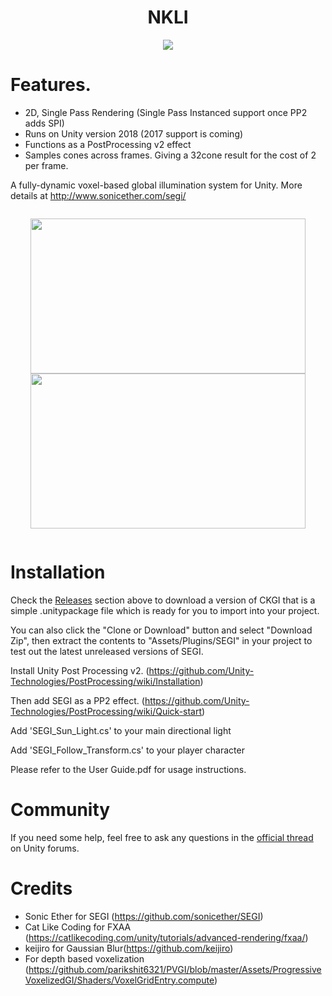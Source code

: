 <h1 align=center>NKLI</h1>

<p align="center">
  <img src="https://i.imgur.com/gtkjoxj.png">
</p>


# Features.
* 2D, Single Pass Rendering (Single Pass Instanced support once PP2 adds SPI)
* Runs on Unity version 2018 (2017 support is coming)
* Functions as a PostProcessing v2 effect
* Samples cones across frames. Giving a 32cone result for the cost of 2 per frame.

A fully-dynamic voxel-based global illumination system for Unity. More details at http://www.sonicether.com/segi/

<p align="center" style="display: inline-block;">
  <img height="248px" width="440px" src="https://i.imgur.com/xoR4ab6.jpg">
  <img height="248px" width="440px" src="https://i.imgur.com/m0S2k0C.jpg">
</p>

# Installation
Check the [Releases](https://github.com/ninlilizi/SEGI/releases) section above to download a version of CKGI that is a simple .unitypackage file which is ready for you to import into your project. 

You can also click the "Clone or Download" button and select "Download Zip", then extract the contents to "Assets/Plugins/SEGI" in your project to test out the latest unreleased versions of SEGI.

Install Unity Post Processing v2. (https://github.com/Unity-Technologies/PostProcessing/wiki/Installation)

Then add SEGI as a PP2 effect.  (https://github.com/Unity-Technologies/PostProcessing/wiki/Quick-start)

Add 'SEGI_Sun_Light.cs' to your main directional light

Add 'SEGI_Follow_Transform.cs' to your player character

Please refer to the User Guide.pdf for usage instructions.

# Community
If you need some help, feel free to ask any questions in the [official thread](https://forum.unity.com/threads/segi-fully-dynamic-global-illumination.410310) on Unity forums.

# Credits
* Sonic Ether for SEGI (https://github.com/sonicether/SEGI)<br>
* Cat Like Coding for FXAA (https://catlikecoding.com/unity/tutorials/advanced-rendering/fxaa/)<br>
* keijiro for Gaussian Blur(https://github.com/keijiro)
* For depth based voxelization (https://github.com/parikshit6321/PVGI/blob/master/Assets/ProgressiveVoxelizedGI/Shaders/VoxelGridEntry.compute)